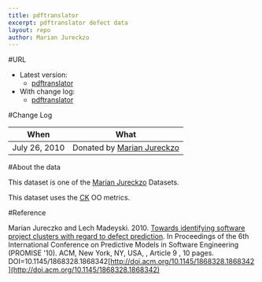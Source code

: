 ```yaml
---
title: pdftranslator
excerpt: pdftranslator defect data
layout: repo
author: Marian Jureckzo
---
```



#URL

  * Latest version: 
    * [pdftranslator](https://terapromise.csc.ncsu.edu:8443/svn/repo/defect/ck/pdftranslator/pdftranslator.csv)
  * With change log: 
    * [pdftranslator](https://terapromise.csc.ncsu.edu:8443/svn/repo/defect/ck/pdftranslator/)

#Change Log

When | What
---- | ----
July 26, 2010 | Donated by [Marian Jureckzo](/repo/people)

#About the data

This dataset is one of the [Marian Jureckzo](/repo/people) Datasets.

This dataset uses the [CK](/repo/defect/ck) OO metrics.

#Reference

Marian Jureczko and Lech Madeyski. 2010. [Towards identifying software project clusters with regard to defect prediction](http://dl.acm.org/citation.cfm?id=1868328.1868342&coll=DL&dl=GUIDE&CFID=96280125&CFTOKEN=47274353). In
Proceedings of the 6th International Conference on Predictive
Models in Software Engineering (PROMISE '10). ACM, New York,
NY, USA, , Article 9 , 10 pages. DOI=10.1145/1868328.1868342[http://doi.acm.org/10.1145/1868328.1868342](http://doi.acm.org/10.1145/1868328.1868342)